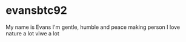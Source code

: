 # evansbtc92
My name is Evans I'm gentle, humble and peace making person I love nature a lot viwe a lot 

